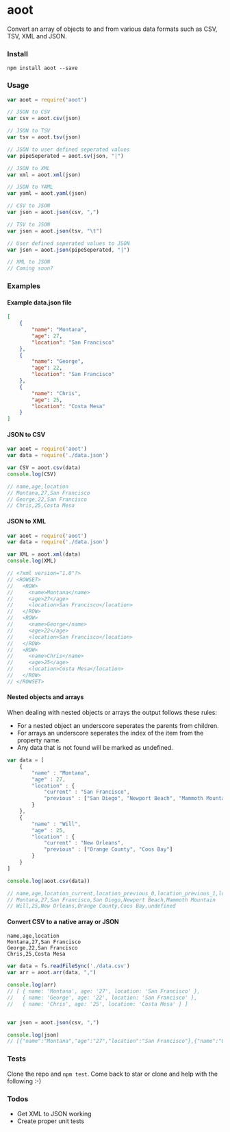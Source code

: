 # aoot

Convert an array of objects to and from various data formats such as CSV, TSV, XML and JSON. 

### Install

`npm install aoot --save`

### Usage

```js
var aoot = require('aoot')

// JSON to CSV
var csv = aoot.csv(json)

// JSON to TSV
var tsv = aoot.tsv(json)

// JSON to user defined seperated values
var pipeSeperated = aoot.sv(json, "|")

// JSON to XML
var xml = aoot.xml(json)

// JSON to YAML
var yaml = aoot.yaml(json)

// CSV to JSON
var json = aoot.json(csv, ",")

// TSV to JSON
var json = aoot.json(tsv, "\t")

// User defined seperated values to JSON
var json = aoot.json(pipeSeperated, "|")

// XML to JSON
// Coming soon?
```

### Examples

#### Example data.json file

```json
[
    {
        "name": "Montana",
        "age": 27,
        "location": "San Francisco"
    },
    {
        "name": "George",
        "age": 22,
        "location": "San Francisco"
    },
    {
        "name": "Chris",
        "age": 25,
        "location": "Costa Mesa"
    }
]
```

#### JSON to CSV

```js
var aoot = require('aoot')
var data = require('./data.json')

var CSV = aoot.csv(data)
console.log(CSV)

// name,age,location
// Montana,27,San Francisco
// George,22,San Francisco
// Chris,25,Costa Mesa
```

#### JSON to XML

```js
var aoot = require('aoot')
var data = require('./data.json')

var XML = aoot.xml(data)
console.log(XML)

// <?xml version="1.0"?>
// <ROWSET>
//   <ROW>
//     <name>Montana</name>
//     <age>27</age>
//     <location>San Francisco</location>
//   </ROW>
//   <ROW>
//     <name>George</name>
//     <age>22</age>
//     <location>San Francisco</location>
//   </ROW>
//   <ROW>
//     <name>Chris</name>
//     <age>25</age>
//     <location>Costa Mesa</location>
//   </ROW>
// </ROWSET>
```

#### Nested objects and arrays

When dealing with nested objects or arrays the output follows these rules:

- For a nested object an underscore seperates the parents from children.
- For arrays an underscore seperates the index of the item from the property name.
- Any data that is not found will be marked as undefined.

```js
var data = [
    {
        "name" : "Montana",
        "age" : 27,
        "location" : {
            "current" : "San Francisco",
            "previous" : ["San Diego", "Newport Beach", "Mammoth Mountain"]
        }
    },
    {
        "name" : "Will",
        "age" : 25,
        "location" : {
            "current" : "New Orleans",
            "previous" : ["Orange County", "Coos Bay"]
        }
    }
]

console.log(aoot.csv(data))

// name,age,location_current,location_previous_0,location_previous_1,location_previous_2
// Montana,27,San Francisco,San Diego,Newport Beach,Mammoth Mountain
// Will,25,New Orleans,Orange County,Coos Bay,undefined
```

#### Convert CSV to a native array or JSON

```csv
name,age,location
Montana,27,San Francisco
George,22,San Francisco
Chris,25,Costa Mesa
```

```js
var data = fs.readFileSync('./data.csv')
var arr = aoot.arr(data, ",")

console.log(arr)
// [ { name: 'Montana', age: '27', location: 'San Francisco' },
//   { name: 'George', age: '22', location: 'San Francisco' },
//   { name: 'Chris', age: '25', location: 'Costa Mesa' } ]


var json = aoot.json(csv, ",")

console.log(json)
// [{"name":"Montana","age":"27","location":"San Francisco"},{"name":"George","age":"22","location":"San Francisco"},{"name":"Chris","age":"25","location":"Costa Mesa"}]
```

### Tests

Clone the repo and `npm test`. Come back to star or clone and help with the following :-)

### Todos

- Get XML to JSON working
- Create proper unit tests
